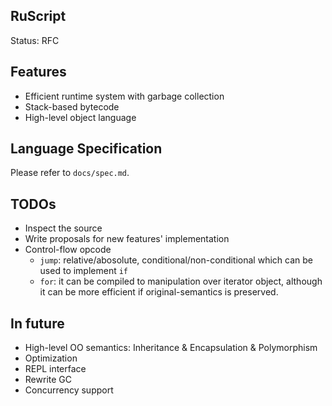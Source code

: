 RuScript
------
Status: RFC

## Features

* Efficient runtime system with garbage collection
* Stack-based bytecode
* High-level object language

## Language Specification

Please refer to `docs/spec.md`.

## TODOs
* Inspect the source
* Write proposals for new features' implementation
* Control-flow opcode
    + `jump`: relative/abosolute, conditional/non-conditional which can be used to implement `if`
    + `for`: it can be compiled to manipulation over iterator object, although it can be more efficient if original-semantics is preserved.

## In future
* High-level OO semantics: Inheritance & Encapsulation & Polymorphism
* Optimization
* REPL interface
* Rewrite GC
* Concurrency support
